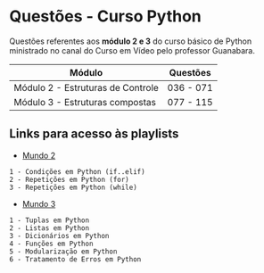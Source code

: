 # Questões - Curso Python

  Questões referentes aos **módulo 2 e 3** do curso básico de Python ministrado no canal do Curso em Vídeo pelo professor Guanabara.  
  
  <table>
    <thead>
      <th>Módulo</th>
      <th>Questões</th>
    </thead>
  <body>
  <tr>
    <td>Módulo 2 - Estruturas de Controle</td>
    <td>036 - 071</td>
  </tr>
  <tr>
    <td>Módulo 3 - Estruturas compostas</td>
    <td>077 - 115</td>
  </tr>
  </table>
    
 ## Links para acesso às playlists
 
* [Mundo 2](https://www.youtube.com/playlist?list=PLHz_AreHm4dk_nZHmxxf_J0WRAqy5Czye) 

```
1 - Condições em Python (if..elif)
2 - Repetições em Python (for)
3 - Repetições em Python (while)
```

* [Mundo 3](https://www.youtube.com/watch?v=0LB3FSfjvao&list=PLHz_AreHm4dksnH2jVTIVNviIMBVYyFnH)

```
1 - Tuplas em Python 
2 - Listas em Python 
3 - Dicionários em Python
4 - Funções em Python 
5 - Modularização em Python
6 - Tratamento de Erros em Python 
```
